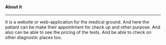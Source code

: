 #### About it

---

It is a website or web-application for the medical ground. And here the patiant can be make their appointment for check up and other purpose.
And also can be able to see the pricing of the tests. And be able to check on other diagnostic places too.
